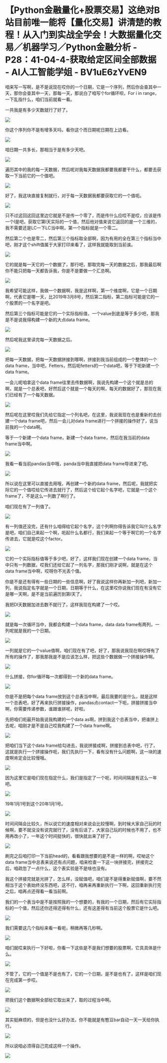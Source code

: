 # 【Python金融量化+股票交易】这绝对B站目前唯一能将【量化交易】讲清楚的教程！从入门到实战全学会！大数据量化交易／机器学习／Python金融分析 - P28：41-04-4-获取给定区间全部数据 - AI人工智能学姐 - BV1uE6zYvEN9

咱来写一写啊，是不是说现在哎你的一个日期，它是一个序列，然后你会查其中一天，那你会查其中一天，那每一天，那说白了咱写个for循环呗，For i in range，一下乱指什么，咱们当前就看一看。

一共我是有多少天数就行了好了。

![](img/21a85d28bb69ba921374859022b41f8e_1.png)

你这个序列你不是有增多天吗，看你这个而日期呢日期在上边看。

![](img/21a85d28bb69ba921374859022b41f8e_3.png)

咱日期一共多长，那相当于是有多少天吧。

![](img/21a85d28bb69ba921374859022b41f8e_5.png)

遍历其中的我的每一天数据，然后呢对我每天数据我都要我都要干什么，都要去获取一下当前它的一个值吧。

![](img/21a85d28bb69ba921374859022b41f8e_7.png)

好了，我这块直接复制就行，对于每一天数据我都要获取它的一个值呃。

![](img/21a85d28bb69ba921374859022b41f8e_9.png)

只不过这回这回这里边它就是不是传一个零了，而是传什么应哎不是哎，应该是传一个I是吧，获取它第I天实际的一个值，然后他对值来说它返回的是一个三维的，我不需要还是LC一下LC当中啊，第一个指标就是一个零二。

然后第二个也是零二，然后第三个指标取全部啊，因为有用的全在第三个指标当中吧，刚才这个shift值属于大家打印来看了，这样我就能取到当前诶。



![](img/21a85d28bb69ba921374859022b41f8e_11.png)

它的就是每一天它的一个数据了，那行吧，那取完每一天的数据之后，那我最后啊你不能只把每一天都告诉我，你是不是要做一个汇总啊。



![](img/21a85d28bb69ba921374859022b41f8e_13.png)

我希望可能这样，我做一个数据啊，我是这样啊，第一个维度啊，它是一个日期啊，代表它是哪一天，比2019年3月8号，然后第二指标，第二指标可能是它的一个股票的一个名字是吧。

然后第三个指标可能是它的一个实际指标值，一个value到底是等于多少吧，那我是不是说我得构建一个新的大点data frame。



![](img/21a85d28bb69ba921374859022b41f8e_15.png)

然后呢我这里读完每一天数据之后。

![](img/21a85d28bb69ba921374859022b41f8e_17.png)

把每一天数据，把每一天数据拼接到哪啊，拼接到我当前组成的一个整体的一个data frame，当中吧，Fetters，然后呃fetters的一个data吧，等于下呃新建一个data frame。

一会儿呢咱拿这个data frame往里去传数据啊，我说先构建一个这个就是总的啊，就是一个总表吧，好然后这个就是一个每天的啊，每天的数据好了，那现在我们已经有了一个每天数据。



![](img/21a85d28bb69ba921374859022b41f8e_19.png)

然后呢在这里哎我们先给它指定一个列名吧，在这里，我说我现在也是重新的去创建一个data frame吧，然后一会儿对data frame进行一个拼接的操作好了，说当前我的一个data啊。

等于一个新建一个data frame，新建一个data frame，然后在我当前的data frame当中啊。



![](img/21a85d28bb69ba921374859022b41f8e_21.png)

我看一看当前pandas当中哦，panda当中我直接把data frame导进来了吧。

![](img/21a85d28bb69ba921374859022b41f8e_23.png)

所以说在这里可以直接去用哦，再创建一个新的data frame，然后呢，我就把实际它的一个值哎给它传进去就行了，然后这个给它起个名字吧，它就是一个这个frame了，不是这么一列数了啊行了。

咱们现在有了一列值了。

![](img/21a85d28bb69ba921374859022b41f8e_25.png)

有一列值还没完，还有什么咱得给它起个名字，这个列啊你得告诉我它叫什么名字是吧，咱们自己来起一个啊，呃起什么名都行，我们来起一个等于啊它的一个名字传进去，它就是哎这个factor。



![](img/21a85d28bb69ba921374859022b41f8e_27.png)

它的一个实际指标值等于多少吧，好了，这样我们现在创建一个data frame，当中只有一列数据，哎我们还给它起了一列名字，那我们刚才说啊，就是在这个data frame当中啊，哎呀你不光丢个值。

你是不是还有得有一些日期的一些信息啊，好了我说这样你再新加一列吧，新加一列，我说指定名字就是一个日期，日期等于什么，在这里哎你说我们现在有没有它是哪一天啊，是不是当前遍历到第I天了。

我把DI天数据加进去数不就行了，这样我现在构建了一个哎。

![](img/21a85d28bb69ba921374859022b41f8e_29.png)

就是每一次循环当中，我都会构建一个data frame，data data frame有两列，一列呢就是我的一个日期。



![](img/21a85d28bb69ba921374859022b41f8e_31.png)

一列就是它的一个value值啊，咱们现在有了吧，好了，那我说我现在啊哎呀有了所有的操作了，那我那我是不是应该怎么样，把这些个数据做一个拼接操作啊。



![](img/21a85d28bb69ba921374859022b41f8e_33.png)

什么拼接，你for循环每一次都得到一个新的data frame。

![](img/21a85d28bb69ba921374859022b41f8e_35.png)

你是不是把每个data frame放到这个总表当中啊，最后我要的是什么，就是这样一个总表吧，好了再来执行拼接操作，pandas点contact一下呃，拼接拼接当中啊，你需要传递参数，谁跟谁拼呢，好啦。

先把咱们呃最开始我说我构建的一个data as啊，拼到我这个总表当中，把谁拼上去呢，咱刚才是不是自己哎我构建了一个data frame啊。



![](img/21a85d28bb69ba921374859022b41f8e_37.png)

把咱们当下这个data frame给勾进去，我说拼接成啊，拼接到总表中吧，行了，这就是执行一个拼接操作呃，我们先执行一下，看有没有什么问题啊，这一块的速度啊肯定会比较慢哦。



![](img/21a85d28bb69ba921374859022b41f8e_39.png)

因为这里它是咱们现在指定什么，我们是指定了一个呃，时间间隔是有这么一年吧。

![](img/21a85d28bb69ba921374859022b41f8e_41.png)

19年1月1号到这个20年1月1号。

![](img/21a85d28bb69ba921374859022b41f8e_43.png)

时间间隔会比较久，所以说它的速度相对来说会比较慢啊，到时候大家自己玩的时候啊，要不就没没有说完就行了，没有后话了，大家自己玩的时候也不用了，也不用再改小了，一年这个时间挺快的，很快就出来了好了。



![](img/21a85d28bb69ba921374859022b41f8e_45.png)

刷完之后咱打印一下当前head的，看看跟我想要的是不是一样的啊，哎呦这个data frame当中总表来说还有点问题，咱来检查一下这一块拼接完，拼接完之后，咱疏忽了一点什么，这个表实验是不是啥也没有。

我这个拼接完就是光拼了，怎么样，没赋值吧，咱们是不是得重新赋值啊，要不然相当于这个表始终没东西吧，这不行，咱再来再重新执行一下啊，这回重新执行完之后，咱再点还得看一看当前啊。

我们的一个表当中是不是按照我的一个想要的，有我的一个日期，然后有它实际指标的一个值，然后还你还得还得有什么，还有这差得有当前这个股票它是什么吧。



![](img/21a85d28bb69ba921374859022b41f8e_47.png)

我们需要这几个指标来看一看呃，稍微再等几秒啊。

![](img/21a85d28bb69ba921374859022b41f8e_49.png)

咱们就哎来执行一下好啦，你看一下这些是不是我们想要的股票啊，它具具体是什么。

![](img/21a85d28bb69ba921374859022b41f8e_51.png)

不管了，它的一个值是不是也有了，它的一个日期，是不是也有了，这样是咱们现在完成第一步哎。

![](img/21a85d28bb69ba921374859022b41f8e_53.png)

把我们这个数据啊全部给它取出来了，取的过程当中啊。

![](img/21a85d28bb69ba921374859022b41f8e_55.png)

其实挺麻烦的，但是也没什么好办法，你不能就是有憨豆bar自动一天一天给你执行。

![](img/21a85d28bb69ba921374859022b41f8e_57.png)

所以说咱必须得自己完成这样一个操作。

![](img/21a85d28bb69ba921374859022b41f8e_59.png)